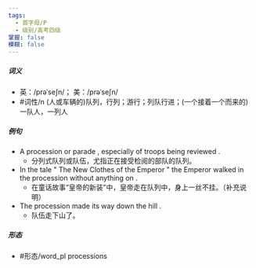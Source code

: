 ```yaml
---
tags:
  - 首字母/P
  - 级别/高考四级
掌握: false
模糊: false
---
```

##### 词义
- 英：/prəˈseʃn/； 美：/prəˈseʃn/
- #词性/n  (人或车辆的)队列，行列；游行；列队行进；(一个接着一个而来的)一队人，一列人
##### 例句
- A procession or parade , especially of troops being reviewed .
	- 分列式队列或队伍，尤指正在接受检阅的部队的队列。
- In the tale " The New Clothes of the Emperor " the Emperor walked in the procession without anything on .
	- 在童话故事“皇帝的新装”中，皇帝走在队列中，身上一丝不挂。（补充说明）
- The procession made its way down the hill .
	- 队伍走下山了。
##### 形态
- #形态/word_pl processions
